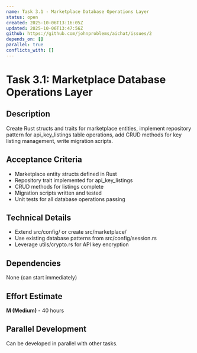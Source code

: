 ```yaml
---
name: Task 3.1 - Marketplace Database Operations Layer
status: open
created: 2025-10-06T13:16:05Z
updated: 2025-10-06T13:47:56Z
github: https://github.com/johnproblems/aichat/issues/2
depends_on: []
parallel: true
conflicts_with: []
---
```


# Task 3.1: Marketplace Database Operations Layer

## Description
Create Rust structs and traits for marketplace entities, implement repository pattern for api_key_listings table operations, add CRUD methods for key listing management, write migration scripts.

## Acceptance Criteria
- Marketplace entity structs defined in Rust
- Repository trait implemented for api_key_listings
- CRUD methods for listings complete
- Migration scripts written and tested
- Unit tests for all database operations passing

## Technical Details
- Extend src/config/ or create src/marketplace/
- Use existing database patterns from src/config/session.rs
- Leverage utils/crypto.rs for API key encryption

## Dependencies
None (can start immediately)

## Effort Estimate
**M (Medium)** - 40 hours

## Parallel Development
Can be developed in parallel with other tasks.
